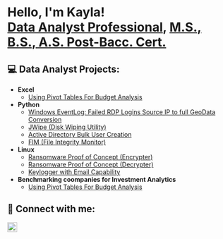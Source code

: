 <h1>Hello, I'm Kayla! <br/><a href="https://github.com/3456kayy">Data Analyst Professional</a>, <a href="https://www.linkedin.com/in/kayla-walker-6b7864243/">M.S., B.S., A.S. Post-Bacc. Cert.</a>

<h2>💻 Data Analyst Projects:</h2>

- <b>Excel</b>
  - [Using Pivot Tables For Budget Analysis](https://github.com/3456kayy/Pivot-Tables/tree/main)
- <b>Python</b>
  - [Windows EventLog: Failed RDP Logins Source IP to full GeoData Conversion](https://github.com/joshmadakor1/Sentinel-Lab)
  - [JWipe (Disk Wiping Utility)](https://github.com/joshmadakor1/Jwipe.PowerShell)
  - [Active Directory Bulk User Creation](https://github.com/joshmadakor1/AD_PS)
  - [FIM (File Integrity Monitor)](https://github.com/joshmadakor1/PowerShell-Integrity-FIM)
- <b>Linux</b>
  - [Ransomware Proof of Concept (Encrypter)](https://github.com/joshmadakor1/EncrypterPOC)
  - [Ransomware Proof of Concept (Decrypter)](https://github.com/joshmadakor1/DecrypterPOC)
  - [Keylogger with Email Capability](https://github.com/joshmadakor1/Key-Logger-With-Email)
- <b>Benchmarking coompanies for Investment Analytics</b>
  - [Using Pivot Tables For Budget Analysis](https://github.com/3456kayy/Pivot-Tables/tree/main)

<h2> 🤝 Connect with me:</h2>

[<img align="left" alt="Kayla Walker | LinkedIn" width="22px" src="https://cdn.jsdelivr.net/npm/simple-icons@v3/icons/linkedin.svg" />][linkedin]

[linkedin]: https://linkedin.com/in/kayla-walker-6b7864243/


<!--
